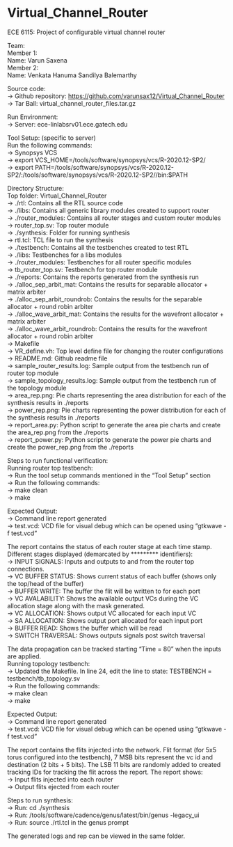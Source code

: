 # Virtual_Channel_Router
ECE 6115: Project of configurable virtual channel router

Team:   <br />
Member 1:   <br />
Name: Varun Saxena   <br />
Member 2:  <br />
Name: Venkata Hanuma Sandilya Balemarthy <br />

Source code: <br />
  -> Github repository: https://github.com/varunsax12/Virtual_Channel_Router  <br />
  -> Tar Ball: virtual_channel_router_files.tar.gz  <br />

Run Environment:  <br />
  -> Server: ece-linlabsrv01.ece.gatech.edu  <br />

Tool Setup: (specific to server)  <br />
Run the following commands:  <br />
  -> Synopsys VCS  <br />
      -> export VCS_HOME=/tools/software/synopsys/vcs/R-2020.12-SP2/  <br />
      -> export PATH=/tools/software/synopsys/vcs/R-2020.12-SP2/:/tools/software/synopsys/vcs/R-2020.12-SP2//bin:$PATH  <br />

Directory Structure:  <br />
Top folder: Virtual_Channel_Router  <br />
  -> ./rtl: Contains all the RTL source code  <br />
      -> ./libs: Contains all generic library modules created to support router  <br />
      -> ./router_modules: Contains all router stages and custom router modules  <br />
      -> router_top.sv: Top router module  <br />
  -> ./synthesis: Folder for running synthesis  <br />
      -> rtl.tcl: TCL file to run the synthesis  <br />
  -> ./testbench: Contains all the testbenches created to test RTL  <br />
      -> ./libs: Testbenches for a libs modules  <br />
      -> ./router_modules: Testbenches for all router specific modules  <br />
      -> tb_router_top.sv: Testbench for top router module  <br />
  -> ./reports: Contains the reports generated from the synthesis run  <br />
      -> ./alloc_sep_arbit_mat: Contains the results for separable allocator + matrix arbiter  <br />
  	  -> ./alloc_sep_arbit_roundrob: Contains the results for the separable allocator + round robin arbiter  <br />
  	  -> ./alloc_wave_arbit_mat: Contains the results for the wavefront allocator + matrix arbiter  <br />
  	  -> ./alloc_wave_arbit_roundrob: Contains the results for the wavefront allocator + round robin arbiter  <br />
  -> Makefile  <br />
  -> VR_define.vh: Top level define file for changing the router configurations  <br />
  -> README.md: Github readme file  <br />
  -> sample_router_results.log: Sample output from the testbench run of router top module  <br />
  -> sample_topology_results.log: Sample output from the testbench run of the topology module  <br />
  -> area_rep.png: Pie charts representing the area distribution for each of the synthesis results in ./reports  <br />
  -> power_rep.png: Pie charts representing the power distribution for each of the synthesis results in ./reports  <br />
  -> report_area.py: Python script to generate the area pie charts and create the area_rep.png from the ./reports  <br />
  -> report_power.py: Python script to generate the power pie charts and create the power_rep.png from the ./reports  <br />

Steps to run functional verification:  <br />
Running router top testbench:  <br />
  -> Run the tool setup commands mentioned in the “Tool Setup” section  <br />
  -> Run the following commands:  <br />
  -> make clean  <br />
  -> make  <br />

Expected Output:  <br />
  -> Command line report generated  <br />
  -> test.vcd: VCD file for visual debug which can be opened using “gtkwave -f test.vcd”  <br />

The report contains the status of each router stage at each time stamp. Different stages displayed (demarcated by ********* identifiers):  <br />
  -> INPUT SIGNALS: Inputs and outputs to and from the router top connections.  <br />
  -> VC BUFFER STATUS: Shows current status of each buffer (shows only the top/head of the buffer)  <br />
  -> BUFFER WRITE: The buffer the flit will be written to for each port  <br />
  -> VC AVALABILITY: Shows the available output VCs during the VC allocation stage along with the mask generated.  <br />
  -> VC ALLOCATION: Shows output VC allocated for each input VC  <br />
  -> SA ALLOCATION: Shows output port allocated for each input port  <br />
  -> BUFFER READ: Shows the buffer which will be read  <br />
  -> SWITCH TRAVERSAL: Shows outputs signals post switch traversal  <br />

The data propagation can be tracked starting “Time = 80” when the inputs are applied.  <br />
Running topology testbench:  <br /> 
  -> Updated the Makefile. In line 24, edit the line to state: TESTBENCH = testbench/tb_topology.sv  <br />
  -> Run the following commands:  <br />
  -> make clean  <br />
  -> make  <br />
  
Expected Output:  <br />
  -> Command line report generated  <br />
  -> test.vcd: VCD file for visual debug which can be opened using “gtkwave -f test.vcd”  <br />

The report contains the flits injected into the network. Flit format (for 5x5 torus configured into the testbench), 7 MSB bits represent the vc id and destination (2 bits + 5 bits). The LSB 11 bits are randomly added to created tracking IDs for tracking the flit across the report. The report shows:  <br />
  -> Input flits injected into each router  <br />
  -> Output flits ejected from each router  <br />

Steps to run synthesis:  <br />
  -> Run: cd ./synthesis  <br />
  -> Run: /tools/software/cadence/genus/latest/bin/genus -legacy_ui  <br />
  -> Run: source ./rtl.tcl in the genus prompt  <br />

The generated logs and rep can be viewed in the same folder.  <br />


